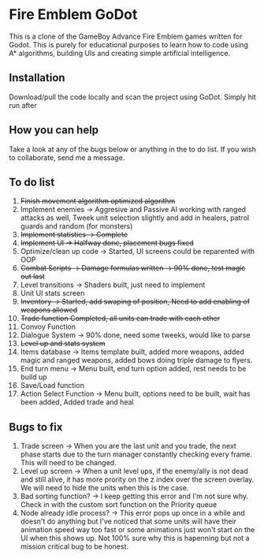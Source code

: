 # Fire Emblem GoDot 

This is a clone of the GameBoy Advance Fire Emblem games written for Godot. This is purely for educational purposes to learn how to code using A* algorithms, building UIs and creating simple artificial intelligence.

## Installation

Download/pull the code locally and scan the project using GoDot. Simply hit run after

## How you can help
Take a look at any of the bugs below or anything in the to do list. If you wish to collaborate, send me a message.

## To do list
1. ~~Finish movement algorithm optimized algorithm~~
2. Implement enemies -> Aggresive and Passive AI working with ranged attacks as well, Tweek unit selection slightly and add in healers, patrol guards and random (for monsters)
3. ~~Implement statistics -> Complete~~
4. ~~Implement UI -> Halfway done, placement bugs fixed~~
5. Optimize/clean up code -> Started, UI screens could be reparented with OOP
6. ~~Combat Scripts -> Damage formulas written -> 90% done, test magic out last~~
7. Level transitions -> Shaders built, just need to implement
8. Unit UI stats screen
9. ~~Inventory -> Started, add swaping of position, Need to add enabling of weapons allowed~~
10. ~~Trade function Completed, all units can trade with each other~~
11. Convoy Function
12. Dialogue System -> 90% done, need some tweeks, would like to parse 
13. ~~Level up and stats system~~
14. Items database -> Items template built, added more weapons, added magic and ranged weapons, added bows doing triple damage to flyers.
15. End turn menu -> Menu built, end turn option added, rest needs to be build up
16. Save/Load function
17. Action Select Function -> Menu built, options need to be built, wait has been added, Added trade and heal

## Bugs to fix
1. Trade screen -> When you are the last unit and you trade, the next phase starts due to the turn manager constantly checking every frame. This will need to be changed.
2. Level up screen -> When a unit level ups, if the enemy/ally is not dead and still alive, it has more prority on the z index over the screen overlay. We will need to hide the units when this is the case.
3. Bad sorting function? -> I keep getting this error and I'm not sure why. Check in with the custom sort function on the Priority queue
4. Node already idle process? -> This error pops up once in a while and doesn't do anything but I've noticed that some units will have their animation speed way too fast or some animations just won't start on the UI when this shows up. Not 100% sure why this is hapenning but not a mission critical bug to be honest.
